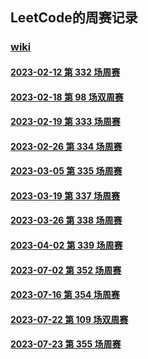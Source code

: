 ## LeetCode的周赛记录

### [wiki](https://github.com/ProgramTraveler/leetcode/wiki)

#### [2023-02-12 第 332 场周赛](https://github.com/ProgramTraveler/leetcode/wiki/2023-%E2%80%9002%E2%80%9012-%E7%AC%AC-332-%E5%9C%BA%E5%91%A8%E8%B5%9B)

#### [2023-02-18 第 98 场双周赛](https://github.com/ProgramTraveler/leetcode/wiki/2023%E2%80%9002%E2%80%9018-%E7%AC%AC-98-%E5%9C%BA%E5%8F%8C%E5%91%A8%E8%B5%9B)

#### [2023-02-19 第 333 场周赛](https://github.com/ProgramTraveler/leetcode/wiki/2023%E2%80%9002%E2%80%9019-%E7%AC%AC-333-%E5%9C%BA%E5%91%A8%E8%B5%9B)

#### [2023-02-26 第 334 场周赛](https://github.com/ProgramTraveler/leetcode/wiki/2023%E2%80%9002%E2%80%9026-%E7%AC%AC-334-%E5%9C%BA%E5%91%A8%E8%B5%9B)

#### [2023-03-05 第 335 场周赛](https://github.com/ProgramTraveler/leetcode/wiki/2023%E2%80%9003%E2%80%9005-%E7%AC%AC-335-%E5%9C%BA%E5%91%A8%E8%B5%9B)

#### [2023-03-19 第 337 场周赛](https://github.com/ProgramTraveler/leetcode/wiki/2023%E2%80%9003%E2%80%9019-%E7%AC%AC-337-%E5%9C%BA%E5%91%A8%E8%B5%9B)

#### [2023-03-26 第 338 场周赛](https://github.com/ProgramTraveler/leetcode/wiki/2023%E2%80%9003%E2%80%9026-%E7%AC%AC-338-%E5%9C%BA%E5%91%A8%E8%B5%9B)

#### [2023-04-02 第 339 场周赛](https://github.com/ProgramTraveler/leetcode/wiki/2023%E2%80%9004%E2%80%9002-%E7%AC%AC-339-%E5%9C%BA%E5%91%A8%E8%B5%9B)

#### [2023-07-02 第 352 场周赛](https://github.com/ProgramTraveler/leetcode/wiki/2023%E2%80%9007%E2%80%9002-%E7%AC%AC-352-%E5%9C%BA%E5%91%A8%E8%B5%9B)

#### [2023-07-16 第 354 场周赛](https://github.com/ProgramTraveler/leetcode/wiki/2023%E2%80%9007%E2%80%9016-%E7%AC%AC-354-%E5%9C%BA%E5%91%A8%E8%B5%9B)

#### [2023-07-22 第 109 场双周赛](https://github.com/ProgramTraveler/leetcode/wiki/2023%E2%80%9007%E2%80%9022-%E7%AC%AC-109-%E5%9C%BA%E5%8F%8C%E5%91%A8%E8%B5%9B)

#### [2023-07-23 第 355 场周赛](https://github.com/ProgramTraveler/leetcode/wiki/2023%E2%80%9007%E2%80%9023-%E7%AC%AC-355-%E5%9C%BA%E5%91%A8%E8%B5%9B)